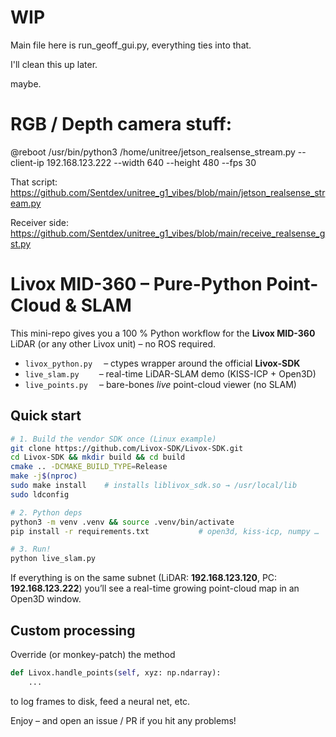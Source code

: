 # WIP

Main file here is run_geoff_gui.py, everything ties into that.

I'll clean this up later. 

maybe.

# RGB / Depth camera stuff:

@reboot /usr/bin/python3 /home/unitree/jetson_realsense_stream.py --client-ip 192.168.123.222 --width 640 --height 480 --fps 30

That script: https://github.com/Sentdex/unitree_g1_vibes/blob/main/jetson_realsense_stream.py

Receiver side: 
https://github.com/Sentdex/unitree_g1_vibes/blob/main/receive_realsense_gst.py



# Livox MID-360 – Pure-Python Point-Cloud & SLAM

This mini-repo gives you a 100 % Python workflow for the **Livox MID-360** LiDAR
(or any other Livox unit) – no ROS required.

* ``livox_python.py``  – ctypes wrapper around the official **Livox-SDK**
* ``live_slam.py``    – real-time LiDAR-SLAM demo (KISS-ICP + Open3D)
* ``live_points.py``   – bare-bones *live* point-cloud viewer (no SLAM)

## Quick start

```bash
# 1. Build the vendor SDK once (Linux example)
git clone https://github.com/Livox-SDK/Livox-SDK.git
cd Livox-SDK && mkdir build && cd build
cmake .. -DCMAKE_BUILD_TYPE=Release
make -j$(nproc)
sudo make install    # installs liblivox_sdk.so → /usr/local/lib
sudo ldconfig

# 2. Python deps
python3 -m venv .venv && source .venv/bin/activate
pip install -r requirements.txt           # open3d, kiss-icp, numpy …

# 3. Run!
python live_slam.py
```

If everything is on the same subnet (LiDAR: **192.168.123.120**,
PC: **192.168.123.222**) you’ll see a real-time growing point-cloud map in an
Open3D window.

## Custom processing

Override (or monkey-patch) the method

```python
def Livox.handle_points(self, xyz: np.ndarray):
    ...
```

to log frames to disk, feed a neural net, etc.

Enjoy – and open an issue / PR if you hit any problems!
